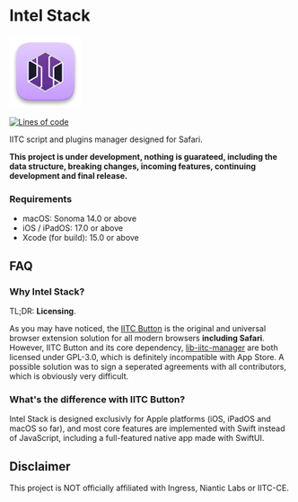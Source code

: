 # Intel Stack

![App Icon](App/Shared/Assets.xcassets/AppIcon.appiconset/macOS_128.png)

[![Lines of code](https://aschey.tech/tokei/github/lucka-me/intel-stack)](# "Repository")

IITC script and plugins manager designed for Safari.

**This project is under development, nothing is guarateed, including the data structure, breaking changes, incoming features, continuing development and final release.**

### Requirements
- macOS: Sonoma 14.0 or above
- iOS / iPadOS: 17.0 or above
- Xcode (for build): 15.0 or above

## FAQ

### Why Intel Stack?

TL;DR: **Licensing**.

As you may have noticed, the [IITC Button](https://github.com/IITC-CE/IITC-Button) is the original and universal browser extension solution for all modern browsers **including Safari**. However, IITC Button and its core dependency, [lib-iitc-manager](https://github.com/IITC-CE/lib-iitc-manager) are both licensed under GPL-3.0, which is definitely incompatible with App Store. A possible solution was to sign a seperated agreements with all contributors, which is obviously very difficult.

### What's the difference with IITC Button?

Intel Stack is designed exclusivly for Apple platforms (iOS, iPadOS and macOS so far), and most core features are implemented with Swift instead of JavaScript, including a full-featured native app made with SwiftUI.

## Disclaimer

This project is NOT officially affiliated with Ingress, Niantic Labs or IITC-CE.